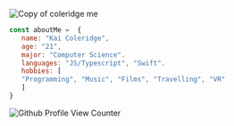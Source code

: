 
![Copy of coleridge me](https://user-images.githubusercontent.com/51129378/216714970-7b944669-8e8b-4767-9539-747ed5bd982b.png)

```js
const aboutMe =  {
   name: "Kai Coleridge",
   age: "21",
   major: "Computer Science".
   languages: "JS/Typescript", "Swift".
   hobbies: [
   "Programming", "Music", "Films", "Travelling", "VR"
   ]
}
```

![Github Profile View Counter](https://komarev.com/ghpvc/?username=kaicoleridge&color=blueviolet)
